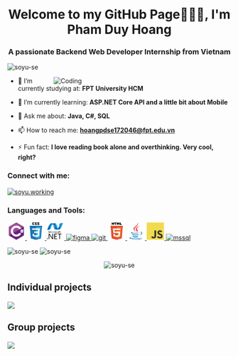 <h1 align="center">Welcome to my GitHub Page👋👋👋, I'm Pham Duy Hoang</h1>
<h3 align="center">A passionate Backend Web Developer Internship from Vietnam</h3>

<p align="left"> <img src="https://komarev.com/ghpvc/?username=soyu-se&label=Profile%20views&color=0e75b6&style=flat" alt="soyu-se" /> </p>
<img width=400 align="right" src="https://angularexperts.io/assets/images/products/skol/skol-product-placement.svg" alt="Coding" />

- 🔭 I’m currently studying at: **FPT University HCM**

- 🌱 I’m currently learning: **ASP.NET Core API and a little bit about Mobile**

- 💬 Ask me about: **Java, C#, SQL**

- 📫 How to reach me: **hoangpdse172046@fpt.edu.vn**

- ⚡ Fun fact: **I love reading book alone and overthinking. Very cool, right?** 

<h3 align="left">Connect with me:</h3>
<p align="left">
<a href="https://fb.com/soyu.working" target="blank"><img align="center" src="https://raw.githubusercontent.com/rahuldkjain/github-profile-readme-generator/master/src/images/icons/Social/facebook.svg" alt="soyu.working" height="30" width="40" /></a>
</p>

<h3 align="left">Languages and Tools:</h3>
<p align="left"> <a href="https://www.w3schools.com/cs/" target="_blank" rel="noreferrer"> <img src="https://raw.githubusercontent.com/devicons/devicon/master/icons/csharp/csharp-original.svg" alt="csharp" width="40" height="40"/> </a> <a href="https://www.w3schools.com/css/" target="_blank" rel="noreferrer"> <img src="https://raw.githubusercontent.com/devicons/devicon/master/icons/css3/css3-original-wordmark.svg" alt="css3" width="40" height="40"/> </a> <a href="https://dotnet.microsoft.com/" target="_blank" rel="noreferrer"> <img src="https://raw.githubusercontent.com/devicons/devicon/master/icons/dot-net/dot-net-original-wordmark.svg" alt="dotnet" width="40" height="40"/> </a> <a href="https://www.figma.com/" target="_blank" rel="noreferrer"> <img src="https://www.vectorlogo.zone/logos/figma/figma-icon.svg" alt="figma" width="40" height="40"/> </a> <a href="https://git-scm.com/" target="_blank" rel="noreferrer"> <img src="https://www.vectorlogo.zone/logos/git-scm/git-scm-icon.svg" alt="git" width="40" height="40"/> </a> <a href="https://www.w3.org/html/" target="_blank" rel="noreferrer"> <img src="https://raw.githubusercontent.com/devicons/devicon/master/icons/html5/html5-original-wordmark.svg" alt="html5" width="40" height="40"/> </a> <a href="https://www.java.com" target="_blank" rel="noreferrer"> <img src="https://raw.githubusercontent.com/devicons/devicon/master/icons/java/java-original.svg" alt="java" width="40" height="40"/> </a> <a href="https://developer.mozilla.org/en-US/docs/Web/JavaScript" target="_blank" rel="noreferrer"> <img src="https://raw.githubusercontent.com/devicons/devicon/master/icons/javascript/javascript-original.svg" alt="javascript" width="40" height="40"/> </a> <a href="https://www.microsoft.com/en-us/sql-server" target="_blank" rel="noreferrer"> <img src="https://www.svgrepo.com/show/303229/microsoft-sql-server-logo.svg" alt="mssql" width="40" height="40"/> </a> </p>

<span>
  <p align="left"><img width=480 src="https://github-readme-stats.vercel.app/api/top-langs?username=soyu-se&show_icons=true&locale=en&layout=compact" alt="soyu-se" /> <img src="https://github-readme-streak-stats.herokuapp.com/?user=soyu-se&" alt="soyu-se" /></p>
  <p size=10 align="center"><img width=1010 src="https://github-readme-stats.vercel.app/api?username=soyu-se&show_icons=true&locale=en" alt="soyu-se" /></p>
</span>

<h2>Individual projects</h2>
<a href="https://github.com/soyu-se/soyu-se.github.io">
  <!-- Change the `github-readme-stats.anuraghazra1.vercel.app` to `github-readme-stats.vercel.app`  -->
  <img align="center" src="https://github-readme-stats.anuraghazra1.vercel.app/api/pin/?username=soyu-se&repo=soyu-se.github.io&theme=react&show_icons=true"/>
</a>

<h2>Group projects</h2>
<a href="https://github.com/Rivinger7/KATH">
  <!-- Change the `github-readme-stats.anuraghazra1.vercel.app` to `github-readme-stats.vercel.app`  -->
  <img align="center" src="https://github-readme-stats.anuraghazra1.vercel.app/api/pin/?username=Rivinger7&repo=KATH&theme=react&show_icons=true"/>
</a>

